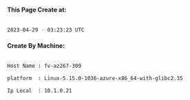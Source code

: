 
   
#### This Page Create at:

```bash

2023-04-29 - 03:23:23 UTC

```

#### Create By Machine:

```bash

Host Name : fv-az267-309

platform  : Linux-5.15.0-1036-azure-x86_64-with-glibc2.35

Ip Local  : 10.1.0.21

```

